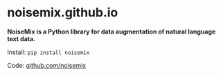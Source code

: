 # noisemix.github.io

**NoiseMix is a Python library for data augmentation of natural language text data.**

Install: `pip install noisemix`

Code: [github.com/noisemix](https://github.com/noisemix/noisemix)
